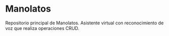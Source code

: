 # Manolatos
Repositorio principal de Manolatos. Asistente virtual con reconocimiento de voz que realiza operaciones CRUD.
